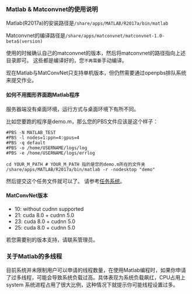 
### Matlab & Matconvnet的使用说明
Matlab(R2017a)的安装路径是`/share/apps/MATLAB/R2017a/bin/matlab`

Matconvnet的编译路径是`/share/apps/matconvnet/matconvnet-1.0-beta$(version)`

使用的时候确认自己的matconvnet的版本，然后将matconvnet的路径指向上述目录即可。
这些都是编译好的，您`不再需要`手动编译。

现在Matlab与MatConvNet只支持单机版本，但仍然需要通过openpbs排队系统来提交作业。

#### 如何不用图形界面跑Matlab程序
服务器端没有桌面环境，运行方式与桌面环境下有所不同。  

比如您要跑的程序是demo.m，那么您的PBS文件应该是这个样子：
```shell
#PBS -N MATLAB_TEST
#PBS -l nodes=1:ppn=4:gpus=4
#PBS -q default
#PBS -o /home/USERNAME/logs/log
#PBS -e /home/USERNAME/logs/errlog

cd YOUR_M_PATH # YOUR_M_PATH 指的是您的demo.m所在的文件夹
/share/apps/MATLAB/R2017a/bin/matlab -r -nodesktop "demo"
```
然后提交这个任务文件就可以了。
请参考[任务系统](../jobs.md)。

#### MatConvNet版本
-	10: without cudnn supported
-	21: cuda 8.0 + cudnn 5.0
-	23: cuda 8.0 + cudnn 5.0
-	25: cuda 8.0 + cudnn 5.0

若您需要别的版本支持，请联系管理员。

### 关于Matlab的多线程
目前系统并未限制用户可以申请的线程数量，在使用Matlab编程时，如果你申请了过多线程，可能会导致系统负载过高。具体表现为系统负载飙红，CPU占用上system 系统进程占用了很大比例，这种情况下就提示你可能线程设置过多。
